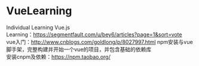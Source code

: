 # VueLearning
Individual Learning Vue.js  
Learning：https://segmentfault.com/u/bey6/articles?page=1&sort=vote  
vue入门：http://www.cnblogs.com/goldlong/p/8027997.html npm安装与vue脚手架，完整构建并开始一个vue的项目，并包含基础的依赖库  
安装cnpm及依赖：https://npm.taobao.org/

